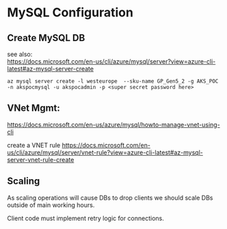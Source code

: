 # MySQL Configuration

## Create MySQL DB

see also:  
https://docs.microsoft.com/en-us/cli/azure/mysql/server?view=azure-cli-latest#az-mysql-server-create

```shell
az mysql server create -l westeurope  --sku-name GP_Gen5_2 -g AKS_POC -n akspocmysql -u akspocadmin -p <super secret password here>
```

## VNet Mgmt:  
https://docs.microsoft.com/en-us/azure/mysql/howto-manage-vnet-using-cli


create a VNET rule
https://docs.microsoft.com/en-us/cli/azure/mysql/server/vnet-rule?view=azure-cli-latest#az-mysql-server-vnet-rule-create


## Scaling  
As scaling operations will cause DBs to drop clients we should scale DBs outside of main working hours.

Client code must implement retry logic for connections.

